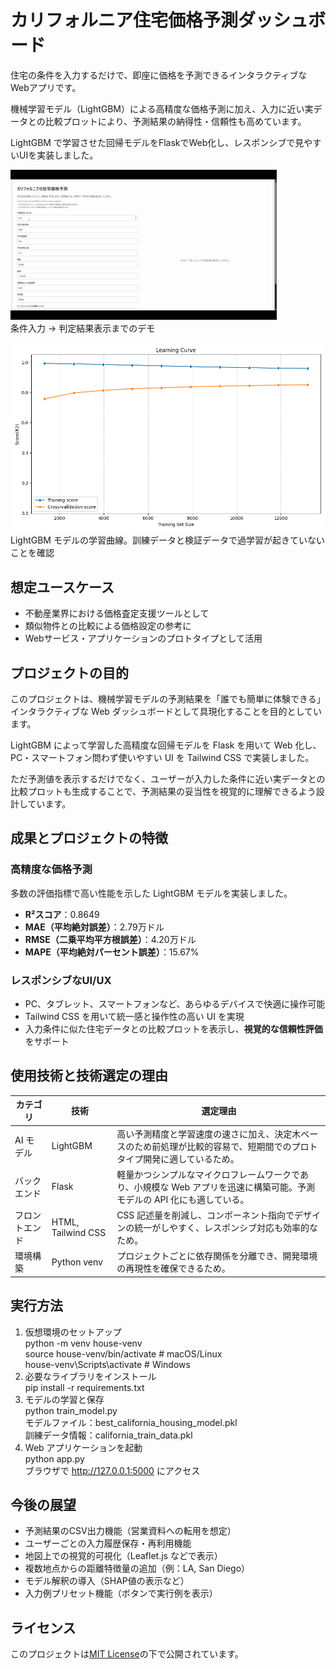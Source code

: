 # カリフォルニア住宅価格予測ダッシュボード

住宅の条件を入力するだけで、即座に価格を予測できるインタラクティブなWebアプリです。  

機械学習モデル（LightGBM）による高精度な価格予測に加え、入力に近い実データとの比較プロットにより、予測結果の納得性・信頼性も高めています。

LightGBM で学習させた回帰モデルをFlaskでWeb化し、レスポンシブで見やすいUIを実装しました。

![ダッシュボードのデモ](images/demo.gif)  
条件入力 → 判定結果表示までのデモ


![学習曲線](images/learning_curve.png)
LightGBM モデルの学習曲線。訓練データと検証データで過学習が起きていないことを確認

## 想定ユースケース

- 不動産業界における価格査定支援ツールとして  
- 類似物件との比較による価格設定の参考に  
- Webサービス・アプリケーションのプロトタイプとして活用

## プロジェクトの目的

このプロジェクトは、機械学習モデルの予測結果を「誰でも簡単に体験できる」インタラクティブな Web ダッシュボードとして具現化することを目的としています。

LightGBM によって学習した高精度な回帰モデルを Flask を用いて Web 化し、PC・スマートフォン問わず使いやすい UI を Tailwind CSS で実装しました。

ただ予測値を表示するだけでなく、ユーザーが入力した条件に近い実データとの比較プロットも生成することで、予測結果の妥当性を視覚的に理解できるよう設計しています。

## 成果とプロジェクトの特徴

### 高精度な価格予測  
多数の評価指標で高い性能を示した LightGBM モデルを実装しました。

- **R²スコア**：0.8649  
- **MAE（平均絶対誤差）**：2.79万ドル  
- **RMSE（二乗平均平方根誤差）**：4.20万ドル  
- **MAPE（平均絶対パーセント誤差）**：15.67%

### レスポンシブなUI/UX  
- PC、タブレット、スマートフォンなど、あらゆるデバイスで快適に操作可能  
- Tailwind CSS を用いて統一感と操作性の高い UI を実現  
- 入力条件に似た住宅データとの比較プロットを表示し、**視覚的な信頼性評価**をサポート

## 使用技術と技術選定の理由

| カテゴリ | 技術 | 選定理由 |
|----------------|-----------------|----------------------------|
| AI モデル | LightGBM | 高い予測精度と学習速度の速さに加え、決定木ベースのため前処理が比較的容易で、短期間でのプロトタイプ開発に適しているため。 |
| バックエンド | Flask | 軽量かつシンプルなマイクロフレームワークであり、小規模な Web アプリを迅速に構築可能。予測モデルの API 化にも適している。 |
| フロントエンド | HTML, Tailwind CSS | CSS 記述量を削減し、コンポーネント指向でデザインの統一がしやすく、レスポンシブ対応も効率的なため。 |
| 環境構築 | Python venv | プロジェクトごとに依存関係を分離でき、開発環境の再現性を確保できるため。 |

## 実行方法  
1. 仮想環境のセットアップ  
python -m venv house-venv  
source house-venv/bin/activate  # macOS/Linux  
house-venv\Scripts\activate     # Windows
2. 必要なライブラリをインストール  
pip install -r requirements.txt  
3. モデルの学習と保存  
python train_model.py  
モデルファイル：best_california_housing_model.pkl  
訓練データ情報：california_train_data.pkl  
4. Web アプリケーションを起動  
python app.py  
ブラウザで http://127.0.0.1:5000 にアクセス

## 今後の展望  
- 予測結果のCSV出力機能（営業資料への転用を想定）  
- ユーザーごとの入力履歴保存・再利用機能  
- 地図上での視覚的可視化（Leaflet.js などで表示）  
- 複数地点からの距離特徴量の追加（例：LA, San Diego）  
- モデル解釈の導入（SHAP値の表示など）  
- 入力例プリセット機能（ボタンで実行例を表示）

## ライセンス  
このプロジェクトは[MIT License](LICENSE)の下で公開されています。